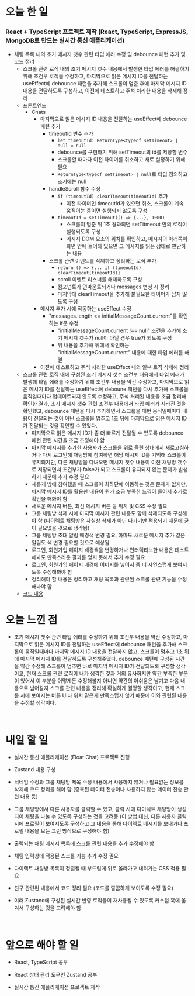 # 오늘 한 일

### React + TypeScript 프로젝트 제작 (React, TypeScript, ExpressJS, MongoDB로 만드는 실시간 통신 애플리케이션)

- 채팅 목록 내의 초기 메시지 갯수 관련 타입 에러 수정 및 debounce 패턴 추가 및 코드 정리
  - 스크롤 관련 로직 내의 초기 메시지 갯수 내용에서 발생한 타입 에러를 해결하기 위해 조건부 로직을 수정하고, 마지막으로 읽은 메시지 ID를 전달하는 useEffect에 debounce 패턴을 추가해 스크롤이 멈춘 후에 마지막 메시지 ID 내용을 전달하도록 구성하고, 이전에 테스트하고 주석 처리한 내용을 삭제해 정리
  - 프론트엔드
    - Chats
      - 마지막으로 읽은 메시지 ID 내용을 전달하는 useEffect에 debounce 패턴 추가
        - timeoutId 변수 추가
          - `let timeoutId: ReturnType<typeof setTimeout> | null = null`
          - debounce를 구현하기 위해 setTimeout의 id를 저장할 변수
          - 스크롤할 때마다 이전 타이머를 취소하고 새로 설정하기 위해 필요
          - `ReturnType<typeof setTimeout> | null`로 타입 정의하고 초기에는 null
        - handleScroll 함수 수정
          - `if (timeoutId) clearTimeout(timeoutId)` 추가
            - 이전 타이머인 timeoutId가 있으면 취소, 스크롤이 계속 움직이는 중이면 실행되지 않도록 구성
          - `timeoutId = setTimeout(() => {...}, 1000)`
            - 스크롤이 멈춘 뒤 1초 경과되면 setTitmeout 안의 로직이 실행되도록 구성
            - 메시지 DOM 요소의 위치를 확인하고, 메시지의 아래쪽이 화면 안에 들어와 있으면 그 메시지를 읽은 상태로 판단하는 내용
        - 스크롤 관련 이벤트를 삭제하고 정리하는 로직 추가
          - `return () => {... if (timeoutId) clearTimeout(timeoutId)}`
          - scroll 이벤트 리스너를 해제하도록 구성
          - 컴포넌트가 언마운트되거나 messages 변셩 시 정리
          - 마지막에 clearTimeout을 추가해 불필요한 타이머가 남지 않도록 구성
      - 메시지 추가 시에 작동하는 useEffect 수정
        - "messages.length <= initialMessageCount.current"를 확인하는 if문 수정
          - "initialMessageCount.current !== null" 조건을 추가해 초기 메시지 갯수가 null이 아닐 경우 true가 되도록 구성
          - 위 내용을 추가해 뒤에서 확인하는 "initialMessageCount.current" 내용에 대한 타입 에러를 해결
      - 이전에 테스트하고 주석 처리한 useEffect 내의 일부 로직 삭제해 정리
  - 스크롤 관련 로직 내에 구성된 초기 메시지 갯수 조건부 내용에서 타입 에러가 발생해 타입 에러를 수정하기 위해 조건부 내용을 약간 수정하고, 마지막으로 읽은 메시지 ID를 전달하는 useEffect에 deboune 패턴을 다시 추가해 스크롤을 움직일때마다 업데이트되지 않도록 수정하고, 주석 처리된 내용을 조금 정리해 확인한 결과, 초기 메시지 갯수 관련 조건부 내용에서 타입 에러가 사라진 것을 확인했고, debounce 패턴을 다시 추가하면서 스크롤을 매번 움직일때마다 내용이 전달되는 것이 아닌 스크롤을 멈추고 1초 뒤에 마지막으로 읽은 메시지 ID가 전달되는 것을 확인할 수 있었다.
    - 마지막으로 읽은 메시지 ID가 좀 더 빠르게 전달될 수 있도록 debounce 패턴 관련 시간을 조금 조정해야 함
    - 마지막 메시지를 추가한 사용자가 스크롤을 위로 올린 상태에서 새로고침하거나 다시 로그인해 채팅방에 참여하면 해당 메시지 ID를 기억해 스크롤이 유지되지만, 다른 채팅방을 다녀오면 메시지 갯수 내용이 이전 채팅방 갯수로 저장되면서 조건부가 false가 되고 스크롤이 유지되지 않는 문제가 발생하기 때문에 추가 수정 필요
    - 새롭게 방에 참여했을 때 스크롤이 최하단에 이동하는 것은 문제가 없지만, 마지막 메시지 ID를 활용한 내용이 뭔가 조금 부족한 느낌이 들어서 추가로 확인을 해봐야 함
    - 새로운 메시지 버튼, 최신 메시지 버튼 등 위치 및 CSS 수정 필요
    - 그룹 채팅방 삭제 시에 마지막 메시지 관련 내용도 함께 삭제되도록 구성해야 함 (다이렉트 채팅방은 사실상 삭제가 아닌 나가기만 적용되기 때문에 굳이 필요없을 것으로 생각됨)
    - 그룹 채팅방 초대 알림 배경색 변경 필요, 아마도 새로운 메시지 추가 같은 알림도 색 변경 필요할 것으로 예상됨
    - 로그인, 회원가입 페이지 배경색을 변경하거나 인터렉티브한 내용은 테스트해봐도 만족스러운 결과를 얻지 못해서 추가 수정 필요
    - 로그인, 회원가입 페이지 배경에 이미지를 넣어서 좀 더 자연스럽게 보여지도록 수정해봐야 함
    - 정리해야 할 내용은 정리하고 채팅 목록과 관련된 스크롤 관련 기능을 수정해봐야 함
  - [코드 내용](https://github.com/jeongsangtae/float-chat/commit/13518cb9dedaf0095335de517e9b355bc1cd3327)

# 오늘 느낀 점

- 초기 메시지 갯수 관련 타입 에러를 수정하기 위해 조건부 내용을 약간 수정하고, 마지막으로 읽은 메시지 ID를 전달하는 useEffect에 debounce 패턴을 추가해 스크롤이 움직일때마다 마지막 메시지 ID 내용을 전달하지 않고, 스크롤이 멈추고 1초 뒤에 마지막 메시지 ID를 전달하도록 구성해주었다. debounce 패턴에 구성된 시간을 약간 수정해 스크롤이 멈추면 바로 마지막 메시지 ID가 전달되도록 구성할 생각이고, 현재 스크롤 관련 로직이 내가 생각한 것과 거의 유사하지만 약간 부족한 부분이 있어서 이 부분을 어떻게든 수정해볼지 아니면 약간의 아쉬움은 남기고 다음 내용으로 넘어갈지 스크롤 관련 내용을 정리해 확실하게 결정할 생각이고, 현재 스크롤 시에 보여지는 버튼 UI나 위치 같은게 만족스럽지 않기 때문에 이와 관련된 내용을 수정할 생각이다.

<br />

# 내일 할 일

- 실시간 통신 애플리케이션 (Float Chat) 프로젝트 진행

- Zustand 내용 구성

- 닉네임 수정과 그룹 채팅방 제목 수정 내용에서 사용하지 않거나 필요없는 정보를 삭제해 코드 정리를 해야 함 (중복된 데이터 전송이나 사용하지 않는 데이터 전송 관련 내용 등)

- 그룹 채팅방에서 다른 사용자를 클릭할 수 있고, 클릭 시에 다이렉트 채팅방이 생성되어 채팅을 나눌 수 있도록 구성하는 것을 고려중 (이 방법 대신, 다른 사용자 클릭 시에 프로필이 보여지도록 구성하고 그 내용을 통해 다이렉트 메시지를 보내거나 프로필 내용을 보는 그런 방식으로 구성해야 함)

- 출력되는 채팅 메시지 목록에 스크롤 관련 내용을 추가 수정해야 함

- 채팅 입력창에 적용된 스크롤 기능 추가 수정 필요

- 다이렉트 채팅방 목록이 정렬될 때 부드럽게 위로 올라가고 내려가는 CSS 적용 필요

- 친구 관련된 내용에서 코드 정리 필요 (코드를 깔끔하게 보이도록 수정 필요)

- 여러 Zustand에 구성된 실시간 반영 로직들이 재사용될 수 있도록 커스텀 훅에 옮겨서 구성하는 것을 고려해야 함

<br />

# 앞으로 해야 할 일

- React, TypeScript 공부

- React 상태 관리 도구인 Zustand 공부

- 실시간 통신 애플리케이션 프로젝트 제작
